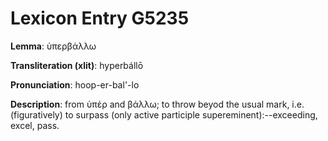 # Lexicon Entry G5235

**Lemma**: ὑπερβάλλω

**Transliteration (xlit)**: hyperbállō

**Pronunciation**: hoop-er-bal'-lo

**Description**:
from ὑπέρ and βάλλω; to throw beyod the usual mark, i.e. (figuratively) to surpass (only active participle supereminent):--exceeding, excel, pass.
